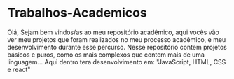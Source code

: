 # Trabalhos-Academicos
Olá, Sejam bem vindos/as ao meu repositório acadêmico, aqui vocês vão ver meu projetos que foram realizados no meu processo acadêmico, 
e meu desenvolvimento durante esse percurso. Nesse repositório contem projetos básicos e puros, como os mais complexos que contem mais de uma linguagem... 
Aqui dentro tera desenvolvimento em: "JavaScript, HTML, CSS e react"
